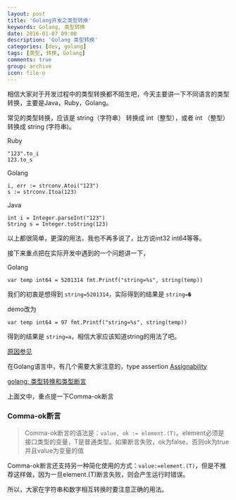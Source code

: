 ```yaml
---
layout: post
title: 'Golang开发之类型转换'
keywords: Golang, 类型转换
date: 2016-01-07 09:00
description: 'Golang 类型转换'
categories: [dev, golang]
tags: [类型, 转换, Golang]
comments: true
group: archive
icon: file-o
---
```


相信大家对于开发过程中的类型转换都不陌生吧，今天主要讲一下不同语言的类型转换，主要是Java，Ruby，Golang。

<!-- more -->

常见的类型转换，应该是 string（字符串） 转换成 int（整型），或者 int （整型）转换成 string (字符串)。

Ruby

	"123".to_i
	123.to_s

Golang

	i, err := strconv.Atoi("123")
	s := strconv.Itoa(123)

Java

	int i = Integer.parseInt("123")
	String s = Integer.toString(123)

以上都很简单，更深的用法，我也不再多说了，比方说int32 int64等等。

接下来重点把在实际开发中遇到的一个问题讲一下，

Golang

`
	var temp int64 = 5201314
	fmt.Printf("string=%s", string(temp))
`

我们的初衷是想得到 `string=5201314`，实际得到的结果是 `string=�`

demo改为

`
	var temp int64 = 97
	fmt.Printf("string=%s", string(temp))
`

得到的结果是 `string=a`，相信大家应该知道string的用法了吧。

[原因参见](https://golang.org/ref/spec#String_types)

在Golang语言中，有几个需要大家注意的，type assertion
[Assignability](https://golang.org/ref/spec#Assignability)

[golang: 类型转换和类型断言](http://my.oschina.net/goal/blog/194308)

上面文中，重点提一下Comma-ok断言

### Comma-ok断言 ###

>Comma-ok断言的语法是：`value, ok := element.(T)`。element必须是接口类型的变量，T是普通类型。如果断言失败，ok为false，否则ok为true并且value为变量的值

Comma-ok断言还支持另一种简化使用的方式：`value:=element.(T)`，但是不推荐这样做，因为一旦element.(T)断言失败，则会产生运行时错误。

所以，大家在字符串和数字相互转换时要注意正确的用法。